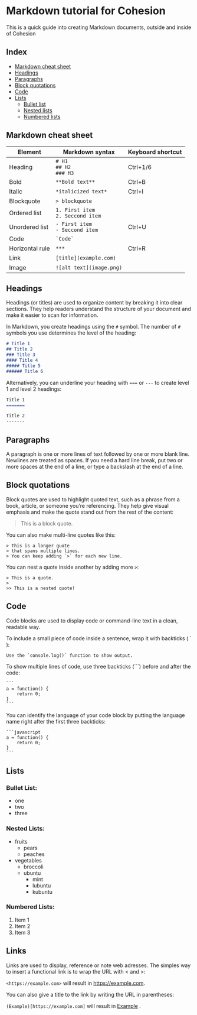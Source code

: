 # Markdown tutorial for Cohesion

This is a quick guide into creating Markdown documents, outside and inside of Cohesion

## Index
- [Markdown cheat sheet](#markdown-cheat-sheet)
- [Headings](#headings)
- [Paragraphs](#paragraphs)
- [Block quotations](#block-quotations)
- [Code](#code)
- [Lists](#lists)
	- [Bullet list](#bullet-list)
	- [Nested lists](#nested-lists)
	- [Numbered lists](#numbered-lists)

## Markdown cheat sheet
| Element			| Markdown syntax						| Keyboard shortcut	|
|---				|---									|---				|
| Heading			| `# H1`<br>`## H2`<br>`### H3`			| Ctrl+1/6			|
| Bold				| `**Bold text**`						| Ctrl+B			|
| Italic			| `*italicized text*`					| Ctrl+I			|
| Blockquote		| `> blockquote`						|					|
| Ordered list		| `1. First item`<br>`2. Seccond item`	|					|
| Unordered list	| `- First item`<br>`- Seccond item`	| Ctrl+U			|
| Code				| `` `Code` ``							|					|
| Horizontal rule	| `***`									| Ctrl+R			|
| Link				| `[title](example.com)`				|					|
| Image				| `![alt text](image.png)`				|					|

## Headings
Headings (or titles) are used to organize content by breaking it into clear sections. They help readers understand the structure of your document and make it easier to scan for information.

In Markdown, you create headings using the `#` symbol. The number of `#` symbols you use determines the level of the heading:
```markdown
# Title 1
## Title 2
### Title 3
#### Title 4
##### Title 5
###### Title 6
```

Alternatively, you can underline your heading with `===` or `---` to create level 1 and level 2 headings:
```markdown
Title 1
=======

Title 2
-------
```

## Paragraphs
A paragraph is one or more lines of text followed by one or more blank line. Newlines are treated as spaces. If you need a hard line break, put two or more spaces at the end of a line, or type a backslash at the end of a line.

## Block quotations
Block quotes are used to highlight quoted text, such as a phrase from a book, article, or someone you’re referencing. They help give visual emphasis and make the quote stand out from the rest of the content:

> This is a block quote.

You can also make multi-line quotes like this:
```
> This is a longer quote  
> that spans multiple lines.  
> You can keep adding `>` for each new line.
```

You can nest a quote inside another by adding more `>`:
```
> This is a quote.
>
>> This is a nested quote!
```

## Code
Code blocks are used to display code or command-line text in a clean, readable way. 

To include a small piece of code inside a sentence, wrap it with backticks ( ` ):
```
Use the `console.log()` function to show output.
```

To show multiple lines of code, use three backticks (```) before and after the code:
````
```
a = function() {
	return 0;
}
```
````

You can identify the language of your code block by putting the language name right after the first three backticks:

````
```javascript
a = function() {
	return 0;
}
```
````

## Lists

### Bullet List:

* one
* two
* three

### Nested Lists:

* fruits
	+ pears
	+ peaches
* vegetables
	+ broccoli
	+ ubuntu
		- mint
		- lubuntu
		- kubuntu

### Numbered Lists:

1. Item 1
2. Item 2
3. Item 3

## Links
Links are used to display, reference or note web adresses. The simples way to insert a functional link is to wrap the URL with < and >:

`<https://example.com>` will result in <https://example.com>.

You can also give a title to the link by writing the URL in parentheses:

`(Example)[https://example.com]` will result in [Example](https://example.com) .
